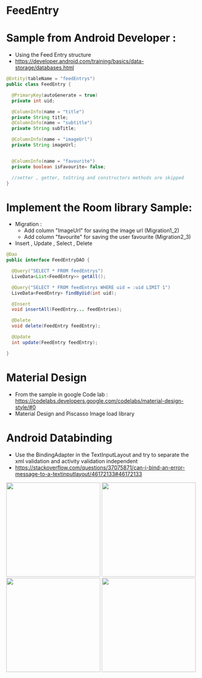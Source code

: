 # FeedEntry

# Sample from Android Developer :
- Using the Feed Entry structure
- https://developer.android.com/training/basics/data-storage/databases.html

```java
@Entity(tableName = "feedEntrys")
public class FeedEntry {

  @PrimaryKey(autoGenerate = true)
  private int uid;

  @ColumnInfo(name = "title")
  private String title;
  @ColumnInfo(name = "subtitle")
  private String subTitle;

  @ColumnInfo(name = "imageUrl")
  private String imageUrl;


  @ColumnInfo(name = "favourite")
  private boolean isFavourite= false;

  //setter , getter, toString and constructors methods are skipped
}
```

# Implement the Room library Sample:
- Migration :
  - Add column "ImageUrl" for saving the image url (Migration1_2)
  - Add column "favourite" for saving the user favourite (Migration2_3)
- Insert , Update , Select , Delete

```java
@Dao
public interface FeedEntryDAO {

  @Query("SELECT * FROM feedEntrys")
  LiveData<List<FeedEntry>> getAll();

  @Query("SELECT * FROM feedEntrys WHERE uid = :uid LIMIT 1")
  LiveData<FeedEntry> findByUid(int uid);

  @Insert
  void insertAll(FeedEntry... feedEntries);

  @Delete
  void delete(FeedEntry feedEntry);

  @Update
  int update(FeedEntry feedEntry);

}
```

# Material Design
- From the sample in google Code lab : https://codelabs.developers.google.com/codelabs/material-design-style/#0
- Material Design and Piscasso Image load library

# Android Databinding
- Use the BindingAdapter in the TextInputLayout and try to separate the xml validation and activity validation independent
- https://stackoverflow.com/questions/37075871/can-i-bind-an-error-message-to-a-textinputlayout/46172133#46172133 


<p>
<img src="https://user-images.githubusercontent.com/5112837/30317424-aca50e60-97dc-11e7-89a3-ea5d4ff097f0.png" width="250">
<img src="https://user-images.githubusercontent.com/5112837/30267290-a21cf7f0-9714-11e7-9bd8-5ca6b07acabc.png" width="250">
<img src="https://user-images.githubusercontent.com/5112837/30317423-aca26c64-97dc-11e7-8fbb-047ef7df27d3.png" width="250">
<img src="https://user-images.githubusercontent.com/5112837/30267309-ae590838-9714-11e7-92a9-387a64b26552.png" width="250">
</p>

